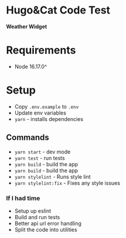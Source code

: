 # Hugo&Cat Code Test

**Weather Widget**

# Requirements

- Node 16.17.0^
# Setup

- Copy `.env.example` to `.env`
- Update env variables
- `yarn` - installs dependencies

## Commands

- `yarn start` - dev mode
- `yarn test` - run tests
- `yarn build` - build the app
- `yarn build` - build the app
- `yarn stylelint` - Runs style lint
- `yarn stylelint:fix` - Fixes any style issues


### If I had time

- Setup up eslint
- Build and run tests
- Better api url error handling
- Split the code into utilities
